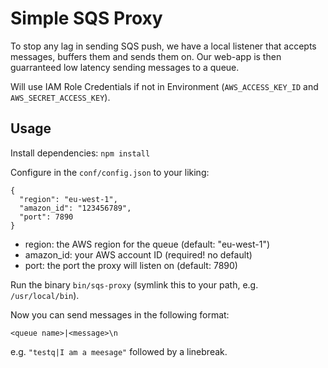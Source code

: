 # Simple SQS Proxy

To stop any lag in sending SQS push, we have a local listener that accepts
messages, buffers them and sends them on. Our web-app is then guarranteed low
latency sending messages to a queue.

Will use IAM Role Credentials if not in Environment (`AWS_ACCESS_KEY_ID` and
`AWS_SECRET_ACCESS_KEY`).

## Usage

Install dependencies: `npm install`

Configure in the `conf/config.json` to your liking:

    {
      "region": "eu-west-1",
      "amazon_id": "123456789",
      "port": 7890
    }

  - region: the AWS region for the queue (default: "eu-west-1")
  - amazon_id: your AWS account ID (required! no default)
  - port: the port the proxy will listen on (default: 7890)

Run the binary `bin/sqs-proxy` (symlink this to your path, e.g. `/usr/local/bin`).

Now you can send messages in the following format:

    <queue name>|<message>\n

e.g. `"testq|I am a meesage"` followed by a linebreak.

